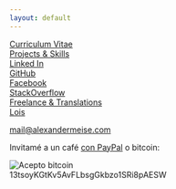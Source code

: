 ```yaml
---
layout: default
---
```

[Curriculum Vitae](https://alexmeise.github.io/cv)  
[Projects & Skills](http://alexmeise.github.io/projects)  
[Linked In](https://www.linkedin.com/in/alexander-meise-7574a153/)  
[GitHub](https://github.com/alexmeise)   
[Facebook](https://www.facebook.com/peloerata)  
[StackOverflow](https://stackoverflow.com/users/1869399/alexander-meise)  
[Freelance & Translations](https://alexmeise.github.io/freelance)  
[Lois](https://www.lois.com)

mail@alexandermeise.com    

  













Invitamé a un café [con PayPal](https://www.paypal.me/MeiseVillar) o bitcoin:
  
![Acepto bitcoin](https://blockchain.info/es/qr?data=13tsoyKGtKv5AvFLbsgGkbzo1SRi8pAESW&size=200)  
13tsoyKGtKv5AvFLbsgGkbzo1SRi8pAESW
